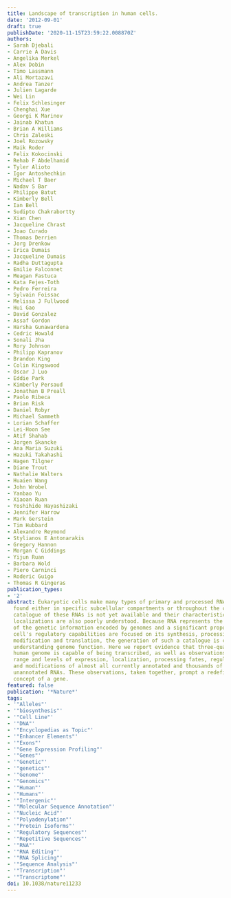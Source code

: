 ```yaml
---
title: Landscape of transcription in human cells.
date: '2012-09-01'
draft: true
publishDate: '2020-11-15T23:59:22.008870Z'
authors:
- Sarah Djebali
- Carrie A Davis
- Angelika Merkel
- Alex Dobin
- Timo Lassmann
- Ali Mortazavi
- Andrea Tanzer
- Julien Lagarde
- Wei Lin
- Felix Schlesinger
- Chenghai Xue
- Georgi K Marinov
- Jainab Khatun
- Brian A Williams
- Chris Zaleski
- Joel Rozowsky
- Maik Roder
- Felix Kokocinski
- Rehab F Abdelhamid
- Tyler Alioto
- Igor Antoshechkin
- Michael T Baer
- Nadav S Bar
- Philippe Batut
- Kimberly Bell
- Ian Bell
- Sudipto Chakrabortty
- Xian Chen
- Jacqueline Chrast
- Joao Curado
- Thomas Derrien
- Jorg Drenkow
- Erica Dumais
- Jacqueline Dumais
- Radha Duttagupta
- Emilie Falconnet
- Meagan Fastuca
- Kata Fejes-Toth
- Pedro Ferreira
- Sylvain Foissac
- Melissa J Fullwood
- Hui Gao
- David Gonzalez
- Assaf Gordon
- Harsha Gunawardena
- Cedric Howald
- Sonali Jha
- Rory Johnson
- Philipp Kapranov
- Brandon King
- Colin Kingswood
- Oscar J Luo
- Eddie Park
- Kimberly Persaud
- Jonathan B Preall
- Paolo Ribeca
- Brian Risk
- Daniel Robyr
- Michael Sammeth
- Lorian Schaffer
- Lei-Hoon See
- Atif Shahab
- Jorgen Skancke
- Ana Maria Suzuki
- Hazuki Takahashi
- Hagen Tilgner
- Diane Trout
- Nathalie Walters
- Huaien Wang
- John Wrobel
- Yanbao Yu
- Xiaoan Ruan
- Yoshihide Hayashizaki
- Jennifer Harrow
- Mark Gerstein
- Tim Hubbard
- Alexandre Reymond
- Stylianos E Antonarakis
- Gregory Hannon
- Morgan C Giddings
- Yijun Ruan
- Barbara Wold
- Piero Carninci
- Roderic Guigo
- Thomas R Gingeras
publication_types:
- '2'
abstract: Eukaryotic cells make many types of primary and processed RNAs that are
  found either in specific subcellular compartments or throughout the cells. A complete
  catalogue of these RNAs is not yet available and their characteristic subcellular
  localizations are also poorly understood. Because RNA represents the direct output
  of the genetic information encoded by genomes and a significant proportion of a
  cell's regulatory capabilities are focused on its synthesis, processing, transport,
  modification and translation, the generation of such a catalogue is crucial for
  understanding genome function. Here we report evidence that three-quarters of the
  human genome is capable of being transcribed, as well as observations about the
  range and levels of expression, localization, processing fates, regulatory regions
  and modifications of almost all currently annotated and thousands of previously
  unannotated RNAs. These observations, taken together, prompt a redefinition of the
  concept of a gene.
featured: false
publication: '*Nature*'
tags:
- '"Alleles"'
- '"biosynthesis"'
- '"Cell Line"'
- '"DNA"'
- '"Encyclopedias as Topic"'
- '"Enhancer Elements"'
- '"Exons"'
- '"Gene Expression Profiling"'
- '"Genes"'
- '"Genetic"'
- '"genetics"'
- '"Genome"'
- '"Genomics"'
- '"Human"'
- '"Humans"'
- '"Intergenic"'
- '"Molecular Sequence Annotation"'
- '"Nucleic Acid"'
- '"Polyadenylation"'
- '"Protein Isoforms"'
- '"Regulatory Sequences"'
- '"Repetitive Sequences"'
- '"RNA"'
- '"RNA Editing"'
- '"RNA Splicing"'
- '"Sequence Analysis"'
- '"Transcription"'
- '"Transcriptome"'
doi: 10.1038/nature11233
---
```


